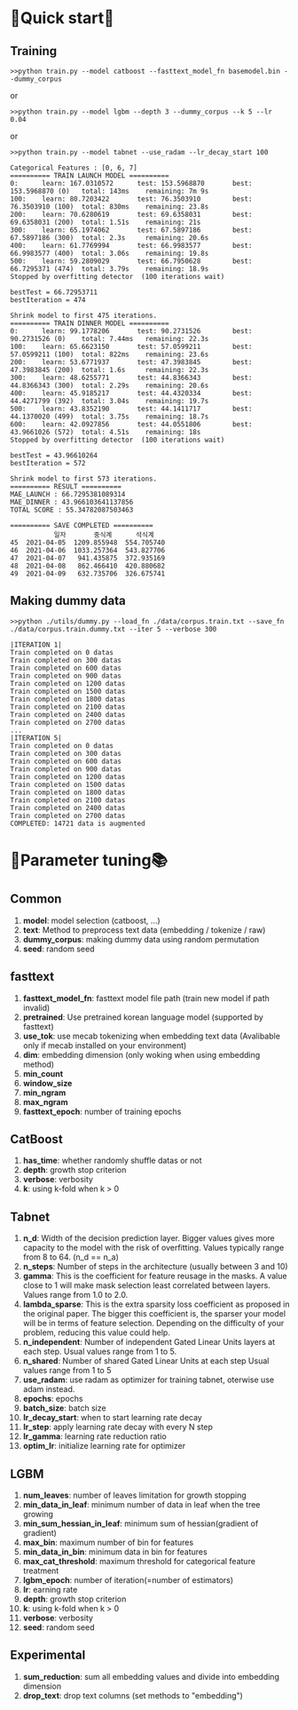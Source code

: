 # 🎊Quick start🎉
## Training
```buildoutcfg
>>python train.py --model catboost --fasttext_model_fn basemodel.bin --dummy_corpus
```
or
```buildoutcfg
>>python train.py --model lgbm --depth 3 --dummy_corpus --k 5 --lr 0.04
```
or
```buildoutcfg
>>python train.py --model tabnet --use_radam --lr_decay_start 100
```

```buildoutcfg
Categorical Features : [0, 6, 7]
========== TRAIN LAUNCH MODEL ==========
0:      learn: 167.0310572      test: 153.5968870       best: 153.5968870 (0)   total: 143ms    remaining: 7m 9s
100:    learn: 80.7203422       test: 76.3503910        best: 76.3503910 (100)  total: 830ms    remaining: 23.8s
200:    learn: 70.6280619       test: 69.6358031        best: 69.6358031 (200)  total: 1.51s    remaining: 21s
300:    learn: 65.1974062       test: 67.5897186        best: 67.5897186 (300)  total: 2.3s     remaining: 20.6s
400:    learn: 61.7769994       test: 66.9983577        best: 66.9983577 (400)  total: 3.06s    remaining: 19.8s
500:    learn: 59.2809029       test: 66.7950628        best: 66.7295371 (474)  total: 3.79s    remaining: 18.9s
Stopped by overfitting detector  (100 iterations wait)

bestTest = 66.72953711
bestIteration = 474

Shrink model to first 475 iterations.
========== TRAIN DINNER MODEL ==========
0:      learn: 99.1778206       test: 90.2731526        best: 90.2731526 (0)    total: 7.44ms   remaining: 22.3s
100:    learn: 65.6623150       test: 57.0599211        best: 57.0599211 (100)  total: 822ms    remaining: 23.6s
200:    learn: 53.6771937       test: 47.3983845        best: 47.3983845 (200)  total: 1.6s     remaining: 22.3s
300:    learn: 48.6255771       test: 44.8366343        best: 44.8366343 (300)  total: 2.29s    remaining: 20.6s
400:    learn: 45.9185217       test: 44.4320334        best: 44.4271799 (392)  total: 3.04s    remaining: 19.7s
500:    learn: 43.8352190       test: 44.1411717        best: 44.1370020 (499)  total: 3.75s    remaining: 18.7s
600:    learn: 42.0927856       test: 44.0551806        best: 43.9661026 (572)  total: 4.51s    remaining: 18s
Stopped by overfitting detector  (100 iterations wait)

bestTest = 43.96610264
bestIteration = 572

Shrink model to first 573 iterations.
========== RESULT ==========
MAE_LAUNCH : 66.7295381089314
MAE_DINNER : 43.966103641137856
TOTAL SCORE : 55.34782087503463

========== SAVE COMPLETED ==========
           일자       중식계      석식계
45  2021-04-05  1209.855948  554.705740
46  2021-04-06  1033.257364  543.827706
47  2021-04-07   941.435875  372.935169
48  2021-04-08   862.466410  420.880682
49  2021-04-09   632.735706  326.675741

```

## Making dummy data
```buildoutcfg
>>python ./utils/dummy.py --load_fn ./data/corpus.train.txt --save_fn ./data/corpus.train.dummy.txt --iter 5 --verbose 300
```
```buildoutcfg
|ITERATION 1|
Train completed on 0 datas
Train completed on 300 datas
Train completed on 600 datas
Train completed on 900 datas
Train completed on 1200 datas
Train completed on 1500 datas
Train completed on 1800 datas
Train completed on 2100 datas
Train completed on 2400 datas
Train completed on 2700 datas
...
|ITERATION 5|
Train completed on 0 datas
Train completed on 300 datas
Train completed on 600 datas
Train completed on 900 datas
Train completed on 1200 datas
Train completed on 1500 datas
Train completed on 1800 datas
Train completed on 2100 datas
Train completed on 2400 datas
Train completed on 2700 datas
COMPLETED: 14721 data is augmented

```

# 📐Parameter tuning📚
## Common
1. **model**: model selection (catboost, ...)
2. **text**: Method to preprocess text data (embedding / tokenize / raw)
3. **dummy_corpus**: making dummy data using random permutation
4. **seed**: random seed

## fasttext
1. **fasttext_model_fn**: fasttext model file path (train new model if path invalid)
2. **pretrained**: Use pretrained korean language model (supported by fasttext)
3. **use_tok**: use mecab tokenizing when embedding text data (Avalibable only if mecab installed on your environment)
4. **dim**: embedding dimension (only woking when using embedding method)
5. **min_count**
6. **window_size**
7. **min_ngram**
8. **max_ngram**
9. **fasttext_epoch**: number of training epochs

## CatBoost
1. **has_time**: whether randomly shuffle datas or not
2. **depth**: growth stop criterion
3. **verbose**: verbosity
4. **k**: using k-fold when k > 0

## Tabnet
1. **n_d**: Width of the decision prediction layer. Bigger values gives more capacity to the model with the risk of overfitting. Values typically range from 8 to 64. (n_d == n_a)
2. **n_steps**: Number of steps in the architecture (usually between 3 and 10)
3. **gamma**: This is the coefficient for feature reusage in the masks. A value close to 1 will make mask selection least correlated between layers. Values range from 1.0 to 2.0.
4. **lambda_sparse**: This is the extra sparsity loss coefficient as proposed in the original paper. The bigger this coefficient is, the sparser your model will be in terms of feature selection. Depending on the difficulty of your problem, reducing this value could help.
5. **n_independent**: Number of independent Gated Linear Units layers at each step. Usual values range from 1 to 5.
6. **n_shared**: Number of shared Gated Linear Units at each step Usual values range from 1 to 5
7. **use_radam**: use radam as optimizer for training tabnet, oterwise use adam instead.
8. **epochs**: epochs
9. **batch_size**: batch size
10. **lr_decay_start**: when to start learning rate decay
11. **lr_step**: apply learning rate decay with every N step
12. **lr_gamma**: learning rate reduction ratio
13. **optim_lr**: initialize learning rate for optimizer

## LGBM
1. **num_leaves**: number of leaves limitation for growth stopping
2. **min_data_in_leaf**: minimum number of data in leaf when the tree growing
3. **min_sum_hessian_in_leaf**: minimum sum of hessian(gradient of gradient)
4. **max_bin**: maximum number of bin for features
5. **min_data_in_bin**: minimum data in bin for features
6. **max_cat_threshold**: maximum threshold for categorical feature treatment
7. **lgbm_epoch**: number of iteration(=number of estimators)
8. **lr**: earning rate
9. **depth**: growth stop criterion
10. **k**: using k-fold when k > 0
11. **verbose**: verbosity
12. **seed**: random seed

## Experimental
1. **sum_reduction**: sum all embedding values and divide into embedding dimension
2. **drop_text**: drop text columns (set methods to "embedding")